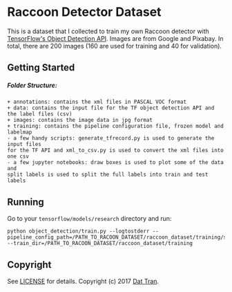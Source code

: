 # Raccoon Detector Dataset

This is a dataset that I collected to train my own Raccoon detector with [TensorFlow's Object Detection API](https://github.com/tensorflow/models/tree/master/research/object_detection). Images are from Google and Pixabay. In total, there are 200 images (160 are used for training and 40 for validation).

## Getting Started

##### Folder Structure:
```
+ annotations: contains the xml files in PASCAL VOC format
+ data: contains the input file for the TF object detection API and the label files (csv)
+ images: contains the image data in jpg format
+ training: contains the pipeline configuration file, frozen model and labelmap
- a few handy scripts: generate_tfrecord.py is used to generate the input files
for the TF API and xml_to_csv.py is used to convert the xml files into one csv
- a few jupyter notebooks: draw boxes is used to plot some of the data and
split labels is used to split the full labels into train and test labels
```

## Running
Go to your `tensorflow/models/research` directory and run:

```
python object_detection/train.py --logtostderr --pipeline_config_path=/PATH_TO_RACOON_DATASET/raccoon_dataset/training/ssd_mobilenet_v1_pets.config --train_dir=/PATH_TO_RACOON_DATASET/raccoon_dataset/training
```

## Copyright

See [LICENSE](LICENSE) for details.
Copyright (c) 2017 [Dat Tran](http://www.dat-tran.com/).
